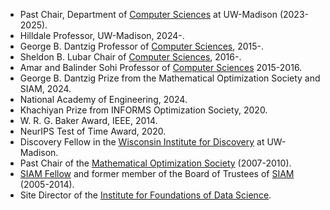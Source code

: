 - Past Chair, Department of [Computer Sciences](http://www.cs.wisc.edu/) at UW-Madison (2023-2025).
- Hilldale Professor, UW-Madison, 2024-.
- George B. Dantzig Professor of [Computer Sciences](http://www.cs.wisc.edu/), 2015-.
- Sheldon B. Lubar Chair of [Computer Sciences](http://www.cs.wisc.edu/), 2016-.
- Amar and Balinder Sohi Professor of [Computer Sciences](http://www.cs.wisc.edu/) 2015-2016.
- George B. Dantzig Prize from the Mathematical Optimization Society and SIAM, 2024.
- National Academy of Engineering, 2024.
- Khachiyan Prize from INFORMS Optimization Society, 2020.
- W. R. G. Baker Award, IEEE, 2014.
- NeurIPS Test of Time Award, 2020.
- Discovery Fellow in the [Wisconsin Institute for Discovery](https://wid.wisc.edu/) at UW-Madison.
- Past Chair of the [Mathematical Optimization Society](http://www.mathopt.org/) (2007-2010).
- [SIAM Fellow](http://www.siam.org/prizes/fellows) and former member of the Board of Trustees of [SIAM](http://www.siam.org/) (2005-2014).
- Site Director of the [Institute for Foundations of Data Science](http://ifds.info/).
